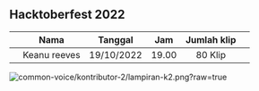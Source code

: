 <!-- copy format isi ini di foldermu -->

## Hacktoberfest 2022


| | Nama | Tanggal | Jam | Jumlah klip | |
| - | :-: | :-: | :-: | :-: | :-: |
| | Keanu reeves | 19/10/2022 | 19.00 | 80 Klip |

<!-- upload gambar di folder yg sama dan klik copy permalink -->
<!--
![relative-path?raw=true](permalink dari github)
-->

![common-voice/kontributor-2/lampiran-k2.png?raw=true]()